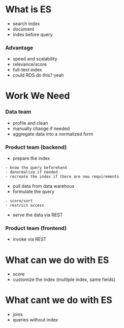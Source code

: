 # What is ES
- search index
- document
- index before query

### Advantage
- speed and scalability
- relevance/score
- full-text index
- could RDS do this? yeah


# Work We Need
### Data team
- profile and clean
- manually change if needed
- aggregate data into a normalized form

### Product team (backend)
- prepare the index
```
- know the query beforehand
- denormalize if needed
- recreate the index if there are new requirements
```
- pull data from data warehous
- formulate the query
```
- score/sort
- restrict access
```
- serve the data via REST

### Product team (frontend)
- invoke via REST


# What can we do with ES
- score
- customize the index (multiple index, same fields)

# What cant we do with ES
- joins
- queries without index
